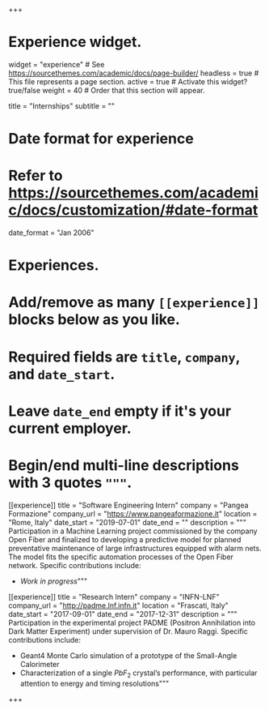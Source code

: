 +++
# Experience widget.
widget = "experience"  # See https://sourcethemes.com/academic/docs/page-builder/
headless = true  # This file represents a page section.
active = true  # Activate this widget? true/false
weight = 40  # Order that this section will appear.

title = "Internships"
subtitle = ""

# Date format for experience
#   Refer to https://sourcethemes.com/academic/docs/customization/#date-format
date_format = "Jan 2006"

# Experiences.
#   Add/remove as many `[[experience]]` blocks below as you like.
#   Required fields are `title`, `company`, and `date_start`.
#   Leave `date_end` empty if it's your current employer.
#   Begin/end multi-line descriptions with 3 quotes `"""`.
[[experience]]
  title = "Software Engineering Intern"
  company = "Pangea Formazione"
  company_url = "https://www.pangeaformazione.it"
  location = "Rome, Italy"
  date_start = "2019-07-01"
  date_end = ""
  description = """
  Participation in a Machine Learning project commissioned by the company Open Fiber and finalized to developing a predictive model for planned preventative maintenance of large infrastructures equipped with alarm nets. The model fits the specific automation processes of the Open Fiber network. Specific contributions include:
  
* _Work in progress_"""

[[experience]]
  title = "Research Intern"
  company = "INFN-LNF"
  company_url = "http://padme.lnf.infn.it"
  location = "Frascati, Italy"
  date_start = "2017-09-01"
  date_end = "2017-12-31"
  description = """
  Participation in the experimental project PADME (Positron Annihilation into Dark Matter Experiment) under supervision of Dr. Mauro Raggi. Specific contributions include:
  
* Geant4 Monte Carlo simulation of a prototype of the Small-Angle Calorimeter
* Characterization of a single $PbF_2$ crystal’s performance, with particular attention to
energy and timing resolutions"""

+++
